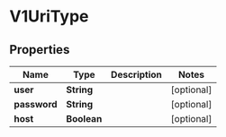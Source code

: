 
# V1UriType

## Properties
Name | Type | Description | Notes
------------ | ------------- | ------------- | -------------
**user** | **String** |  |  [optional]
**password** | **String** |  |  [optional]
**host** | **Boolean** |  |  [optional]



